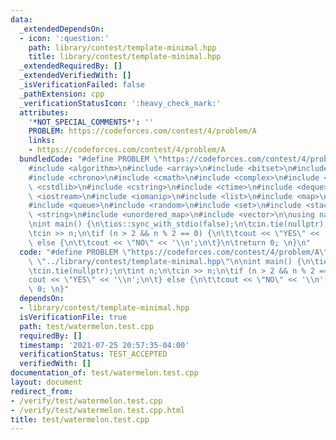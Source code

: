 ```yaml
---
data:
  _extendedDependsOn:
  - icon: ':question:'
    path: library/contest/template-minimal.hpp
    title: library/contest/template-minimal.hpp
  _extendedRequiredBy: []
  _extendedVerifiedWith: []
  _isVerificationFailed: false
  _pathExtension: cpp
  _verificationStatusIcon: ':heavy_check_mark:'
  attributes:
    '*NOT_SPECIAL_COMMENTS*': ''
    PROBLEM: https://codeforces.com/contest/4/problem/A
    links:
    - https://codeforces.com/contest/4/problem/A
  bundledCode: "#define PROBLEM \"https://codeforces.com/contest/4/problem/A\"\n\n\
    #include <algorithm>\n#include <array>\n#include <bitset>\n#include <cassert>\n\
    #include <chrono>\n#include <cmath>\n#include <complex>\n#include <cstdio>\n#include\
    \ <cstdlib>\n#include <cstring>\n#include <ctime>\n#include <deque>\n#include\
    \ <iostream>\n#include <iomanip>\n#include <list>\n#include <map>\n#include <numeric>\n\
    #include <queue>\n#include <random>\n#include <set>\n#include <stack>\n#include\
    \ <string>\n#include <unordered_map>\n#include <vector>\n\nusing namespace std;\n\
    \nint main() {\n\tios::sync_with_stdio(false);\n\tcin.tie(nullptr);\n\tint n;\n\
    \tcin >> n;\n\tif (n > 2 && n % 2 == 0) {\n\t\tcout << \"YES\" << '\\n';\n\t}\
    \ else {\n\t\tcout << \"NO\" << '\\n';\n\t}\n\treturn 0; \n}\n"
  code: "#define PROBLEM \"https://codeforces.com/contest/4/problem/A\"\n\n#include\
    \ \"../library/contest/template-minimal.hpp\"\n\nint main() {\n\tios::sync_with_stdio(false);\n\
    \tcin.tie(nullptr);\n\tint n;\n\tcin >> n;\n\tif (n > 2 && n % 2 == 0) {\n\t\t\
    cout << \"YES\" << '\\n';\n\t} else {\n\t\tcout << \"NO\" << '\\n';\n\t}\n\treturn\
    \ 0; \n}"
  dependsOn:
  - library/contest/template-minimal.hpp
  isVerificationFile: true
  path: test/watermelon.test.cpp
  requiredBy: []
  timestamp: '2021-07-25 20:57:35-04:00'
  verificationStatus: TEST_ACCEPTED
  verifiedWith: []
documentation_of: test/watermelon.test.cpp
layout: document
redirect_from:
- /verify/test/watermelon.test.cpp
- /verify/test/watermelon.test.cpp.html
title: test/watermelon.test.cpp
---
```

